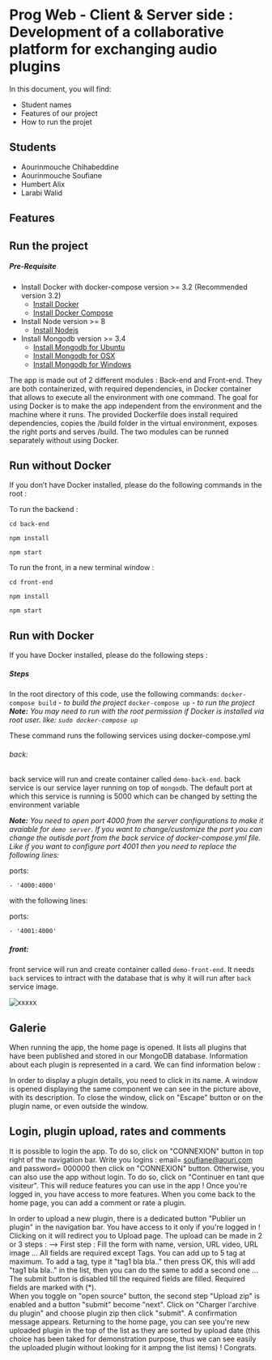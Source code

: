 # Prog Web - Client & Server side : Development of a collaborative platform for exchanging audio plugins  

In this document, you will find:  
- Student names 
- Features of our project
- How to run the projet 




## Students  
- Aourinmouche Chihabeddine                                    
- Aourinmouche Soufiane
- Humbert Alix
- Larabi Walid

## Features  



## Run the project

##### Pre-Requisite
- Install Docker with docker-compose version >= 3.2 (Recommended version 3.2)
     - [Install Docker](https://www.docker.com/)
     - [Install Docker Compose](https://docs.docker.com/compose/install/)
- Install Node version >= 8
     - [Install Nodejs](https://nodejs.org/en/)
- Install Mongodb version >= 3.4
     - [Install Mongodb for Ubuntu](https://docs.mongodb.com/tutorials/install-mongodb-on-ubuntu/)
     -  [Install Mongodb for OSX](https://docs.mongodb.com/manual/tutorial/install-mongodb-on-os-x/)
     -  [Install Mongodb for Windows](https://docs.mongodb.com/manual/tutorial/install-mongodb-on-windows/)

The app is made out of 2 different modules : Back-end and Front-end. They are both containerized, with required dependencies, in Docker container that allows to execute all the environment with one command. The goal for using Docker is to make the app independent from the environment and the machine where it runs. The provided Dockerfile does install required dependencies, copies the /build folder in the virtual environment, exposes the right ports and serves /build.
The two modules can be runned separately without using Docker. 


## Run without Docker
If you don’t have Docker installed, please do the following commands in the root : 

To run the backend :

```cd back-end ```

``` npm install ```

``` npm start ```

To run the front, in a new terminal window :

``` cd front-end ```

``` npm install ```

``` npm start ```

## Run with Docker

If you have Docker installed, please do the following steps :

##### Steps
In the root directory of this code, use the following commands:
`docker-compose build`  - _to build the project_
`docker-compose up` - _to run the project_
_**Note:** You may need to run with the root permission if Docker is installed via root user. like: `sudo docker-compose up`_

These command runs the following services using docker-compose.yml

###### back:
back service will run and create container called `demo-back-end`.
back service is our service layer running on top of `mongodb`. The default port at which this service is running is 5000 which can be changed by setting the environment variable

_***Note:*** You need to open port 4000 from the server configurations to make it avaiable for `demo server`. If you want to change/customize the port you can change the outisde port from the back service of docker-compose.yml file. Like if you want to configure port 4001 then you need to replace the following lines:_

ports:

    - '4000:4000'
with the following lines:

ports:

    - '4001:4000'

##### front:
front service will run and create container called `demo-front-end`. It needs `back` services to intract with the database that is why it will run after `back` service image.

![xxxxx](https://user-images.githubusercontent.com/19587815/75289890-8f527e00-581f-11ea-9ada-2db1388707b6.png)

## Galerie 
When running the app, the home page is opened. It lists all plugins that have been published and stored in our MongoDB database. Information about each plugin is represented in a card. We can find information below : 

In order to display a plugin details, you need to click in its name. A window is opened displaying the same component we can see in the picture above, with its description. To close the window, click on "Escape" button or on the plugin name, or even outside the window.


## Login, plugin upload, rates and comments
It is possible to login the app. To do so, click on "CONNEXION" button in top right of the navigation bar. Write you logins : email= soufiane@aouri.com and password= 000000 then click on "CONNEXION" button. Otherwise, you can also use the app without login. To do so, click on "Continuer en tant que visiteur". This will reduce features you can use in the app !
Once you're logged in, you have access to more features. When you come back to the home page, you can add a comment or rate a plugin.  

In order to upload a new plugin, there is a dedicated button "Publier un plugin" in the navigation bar. You have access to it only if you're logged in ! Clicking on it will redirect you to Upload page. The upload can be made in 2 or 3 steps :
--> First step : Fill the form with name, version, URL video, URL image ... All fields are required except Tags. 
You can add up to 5 tag at maximum. To add a tag, type it "tag1 bla bla.." then press OK, this will add "tag1 bla bla.." in the list, then you can do the same to add a second one ... The submit button is disabled till the required fields are filled. Required fields are marked with (*).  
When you toggle on "open source" button, the second step "Upload zip" is enabled and a button "submit" become "next". Click on "Charger l'archive du plugin" and choose plugin zip then click "submit". A confirmation message appears. Returning to the home page, you can see you're new uploaded plugin in the top of the list as they are sorted by upload date (this choice has been taked for demonstration purpose, thus we can see easily the uploaded plugin without looking for it ampng the list items) ! Congrats.


